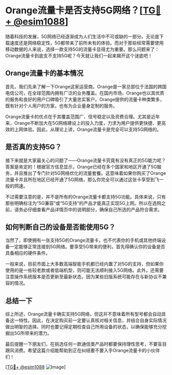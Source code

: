 # Orange流量卡是否支持5G网络？[[TG💪+ @esim1088](https://t.me/s/esim1088)]

随着科技的发展，5G网络已经逐渐成为人们生活中不可或缺的一部分。无论是下载速度还是网络稳定性，5G都带来了前所未有的体验。而对于那些经常需要使用移动数据的人来说，选择一款支持5G的流量卡显得尤为重要。那么问题来了：Orange流量卡到底支不支持5G呢？今天就让我们一起来揭开这个谜底吧！

## Orange流量卡的基本情况

首先，我们先来了解一下Orange这家运营商。Orange是一家总部位于法国的跨国电信公司，在全球范围内拥有广泛的业务覆盖。在国内市场，Orange也以其优质的服务和良好的用户口碑吸引了大量忠实客户。Orange提供的流量卡种类繁多，既有针对个人用户的方案，也有为企业量身定制的服务。

Orange流量卡的优点在于其覆盖范围广、信号稳定以及资费合理。尤其是近年来，Orange不断加大在5G网络建设上的投入力度，力求为用户提供更快捷、更高效的上网体验。因此，从理论上讲，Orange流量卡是完全可以支持5G网络的。

## 是否真的支持5G？

接下来就是大家最关心的问题了——Orange流量卡究竟有没有真正的5G能力呢？答案是肯定的！根据官方信息显示，Orange已经在多个国家和地区开通了5G服务，并且推出了专门针对5G网络优化的流量套餐。这意味着如果你购买了Orange流量卡并且所在地区已经开通了5G网络，那么你完全可以通过这张卡享受到飞一般的网速。

不过需要注意的是，并不是所有的Orange流量卡都支持5G功能。具体来说，只有那些明确标注为“5G兼容”或“5G支持”的产品才能真正实现5G上网。所以在选购之前，请务必仔细查看产品详情页中的说明部分，确保自己所选的产品符合需求。

## 如何判断自己的设备是否能使用5G？

当然了，即使拥有一张支持5G的Orange流量卡，也不代表你的手机或其他终端设备一定能够正常连接到5G网络。要享受5G带来的便利，首先得确认你的设备是否具备相应的硬件条件。

一般来说，目前市面上大多数高端智能手机都已经内置了对5G的支持，但如果你使用的是一些较老款或者低端机型，则可能无法顺利接入5G网络。此外，还需要注意操作系统版本是否更新至最新状态，因为某些旧版系统可能存在与新协议不兼容的情况。

## 总结一下

综上所述，Orange流量卡确实支持5G网络，但这并不意味着所有型号都会自动具备这一特性。因此，在决定购买前一定要认真核对相关信息，并结合自身实际情况做出明智的选择。同时也要记得定期检查自己所用设备的状态，以确保能够充分挖掘出5G所带来的潜力。

最后提醒一下朋友们，在挑选任何一款通信类产品时都要保持理性思考，不要盲目跟风消费。希望这篇介绍能帮助到正在纠结要不要入手Orange流量卡的小伙伴们！

[[TG💪+ @esim1088](https://t.me/s/esim1088) ![Image](https://i.postimg.cc/4NQfJmqS/Snipaste-2025-05-13-00-14-12.png)]